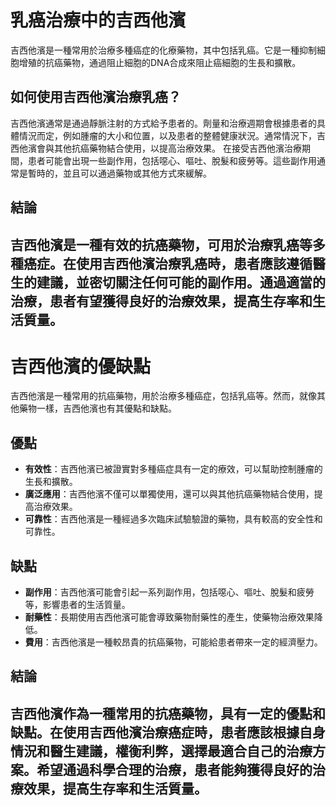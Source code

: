 # 乳癌治療中的吉西他濱
吉西他濱是一種常用於治療多種癌症的化療藥物，其中包括乳癌。它是一種抑制細胞增殖的抗癌藥物，通過阻止細胞的DNA合成來阻止癌細胞的生長和擴散。
## 如何使用吉西他濱治療乳癌？
吉西他濱通常是通過靜脈注射的方式給予患者的。劑量和治療週期會根據患者的具體情況而定，例如腫瘤的大小和位置，以及患者的整體健康狀況。通常情況下，吉西他濱會與其他抗癌藥物結合使用，以提高治療效果。
在接受吉西他濱治療期間，患者可能會出現一些副作用，包括噁心、嘔吐、脫髮和疲勞等。這些副作用通常是暫時的，並且可以通過藥物或其他方式來緩解。
## 結論
吉西他濱是一種有效的抗癌藥物，可用於治療乳癌等多種癌症。在使用吉西他濱治療乳癌時，患者應該遵循醫生的建議，並密切關注任何可能的副作用。通過適當的治療，患者有望獲得良好的治療效果，提高生存率和生活質量。
---
# 吉西他濱的優缺點
吉西他濱是一種常用的抗癌藥物，用於治療多種癌症，包括乳癌等。然而，就像其他藥物一樣，吉西他濱也有其優點和缺點。
## 優點
- **有效性**：吉西他濱已被證實對多種癌症具有一定的療效，可以幫助控制腫瘤的生長和擴散。
- **廣泛應用**：吉西他濱不僅可以單獨使用，還可以與其他抗癌藥物結合使用，提高治療效果。
- **可靠性**：吉西他濱是一種經過多次臨床試驗驗證的藥物，具有較高的安全性和可靠性。
## 缺點
- **副作用**：吉西他濱可能會引起一系列副作用，包括噁心、嘔吐、脫髮和疲勞等，影響患者的生活質量。
- **耐藥性**：長期使用吉西他濱可能會導致藥物耐藥性的產生，使藥物治療效果降低。
- **費用**：吉西他濱是一種較昂貴的抗癌藥物，可能給患者帶來一定的經濟壓力。
## 結論
吉西他濱作為一種常用的抗癌藥物，具有一定的優點和缺點。在使用吉西他濱治療癌症時，患者應該根據自身情況和醫生建議，權衡利弊，選擇最適合自己的治療方案。希望通過科學合理的治療，患者能夠獲得良好的治療效果，提高生存率和生活質量。
---